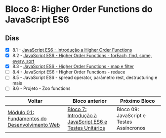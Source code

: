 # Bloco 8: Higher Order Functions do JavaScript ES6

## Dias

- [x] 8.1 - [JavaScript ES6 - Introdução a Higher Order Functions](https://github.com/miguel5g/trybe/tree/documentacao/01-fundamentos/08-Higher%20Order%20Functions%20do%20JavaScript%20ES6/01-JavaScript%20ES6%20-%20Introdu%C3%A7%C3%A3o%20a%20Higher%20Order%20Functions)
- [x] 8.2 - [JavaScript ES6 - Higher Order Functions - forEach, find, some, every, sort](https://github.com/miguel5g/trybe/tree/documentacao/01-fundamentos/08-Higher%20Order%20Functions%20do%20JavaScript%20ES6/02-JavaScript%20ES6%20-%20Higher%20Order%20Functions%20-%20forEach%2C%20find%2C%20some%2C%20every%2C%20sort)
- [x] 8.3 - [JavaScript ES6 - Higher Order Functions - map e filter](https://github.com/miguel5g/trybe/tree/documentacao/01-fundamentos/08-Higher%20Order%20Functions%20do%20JavaScript%20ES6/03-JavaScript%20ES6%20-%20Higher%20Order%20Functions%20-%20map%20e%20filter)
- [ ] 8.4 - JavaScript ES6 - Higher Order Functions - reduce
- [ ] 8.5 - JavaScript ES6 - spread operator, parâmetro rest, destructuring e mais
- [ ] 8.6 - Projeto - Zoo functions

| Voltar                                                                                                              | Bloco anterior                                                                                                                                                                                                  | Próximo Bloco                             |
| ------------------------------------------------------------------------------------------------------------------- | --------------------------------------------------------------------------------------------------------------------------------------------------------------------------------------------------------------- | ----------------------------------------- |
| [Módulo 01: Fundamentos do Desenvolvimento Web](https://github.com/miguel5g/trybe/tree/documentacao/01-fundamentos) | [Bloco 7: Introdução à JavaScript ES6 e Testes Unitários](https://github.com/miguel5g/trybe/tree/documentacao/01-fundamentos/07-Introdu%C3%A7%C3%A3o%20%C3%A0%20JavaScript%20ES6%20e%20Testes%20Unit%C3%A1rios) | Bloco 09: JavaScript e Testes Assíncronos |
